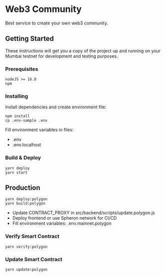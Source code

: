 # Web3 Community

Best service to create your own web3 community.

## Getting Started

These instructions will get you a copy of the project up and running on your Mumbai testnet for development and testing purposes.

### Prerequisites

```
nodeJS >= 16.0
npm
```

### Installing

Install dependencies and create environment file:

```
npm install
cp .env-sample .env
```

Fill environment variables in files:

- .env
- .env.localhost

### Build & Deploy

```
yarn deploy
yarn start
```

## Production

```
yarn deploy:polygon
yarn build:polygon
```

- Update CONTRACT_PROXY in src/backend/scripts/update.polygon.js
- Deploy frontend or use Spheron network for CI/CD
- Fill environment variables: .env.mainnet.polygon

### Verify Smart Contract

```
yarn verify:polygon
```

### Update Smart Contract

```
yarn update:polygon
```
